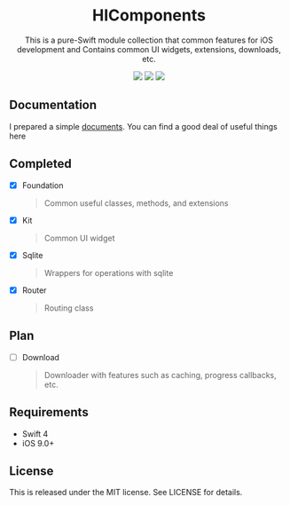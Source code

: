 <h1 align="center">HIComponents</h1>
<p align="center"> This is a pure-Swift module collection that common features for iOS development and Contains common UI widgets, extensions, downloads, etc. </p>

<p align="center">
<a href="https://travis-ci.org/HonQii/HIComponents"><img src="https://travis-ci.org/HonQii/HIComponents.svg"></a>
<a href="https://github.com/Carthage/Carthage"><img src="https://img.shields.io/badge/Carthage-compatible-4BC51D.svg?style=flat"></a>
<a href="https://raw.githubusercontent.com/HonQii/HIComponents/master/LICENSE"><img src="https://img.shields.io/badge/license-MIT-green.svg?style=flat"></a>
</p>

## Documentation
I prepared a simple [documents](https://honqii.github.io/HIComponents/#/). You can find a good deal of useful things  here

## Completed
* [x] Foundation

    > Common useful classes, methods, and extensions

* [x] Kit
    
    > Common UI widget
    
* [x] Sqlite
    
    > Wrappers for operations with sqlite

* [x] Router
    
    > Routing class
    


## Plan
* [ ] Download
    
    > Downloader with features such as caching, progress callbacks, etc.

## Requirements
* Swift 4
* iOS 9.0+

## License
This is released under the MIT license. See LICENSE for details.



